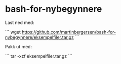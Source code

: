 # bash-for-nybegynnere

Last ned med:

´´´
wget https://github.com/martinbergersen/bash-for-nybegynnere/eksempelfiler.tar.gz
´´´

Pakk ut med:

´´´
tar -xzf eksempelfiler.tar.gz
´´´

